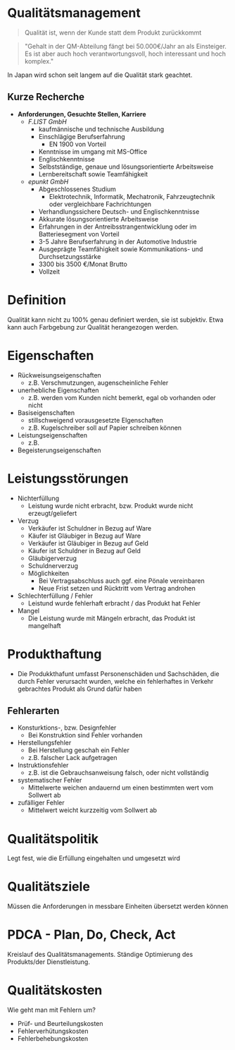 Qualitätsmanagement
====

> Qualität ist, wenn der Kunde statt dem Produkt zurückkommt

> "Gehalt in der QM-Abteilung fängt bei 50.000€/Jahr an als Einsteiger. Es ist aber auch hoch verantwortungsvoll, hoch interessant und hoch komplex."

In Japan wird schon seit langem auf die Qualität stark geachtet.

Kurze Recherche
----

- **Anforderungen, Gesuchte Stellen, Karriere**
   - _F.LIST GmbH_
       - kaufmännische und technische Ausbildung
       - Einschlägige Berufserfahrung
          - EN 1900 von Vorteil
       - Kenntnisse im umgang mit MS-Office
       - Englischkenntnisse
       - Selbstständige, genaue und lösungsorientierte Arbeitsweise
       - Lernbereitschaft sowie Teamfähigkeit 
   - _epunkt GmbH_
      - Abgeschlossenes Studium
	     - Elektrotechnik, Informatik, Mechatronik, Fahrzeugtechnik oder vergleichbare Fachrichtungen
	  - Verhandlungssichere Deutsch- und Englischkenntnisse
	  - Akkurate lösungsorientierte Arbeitsweise
	  - Erfahrungen in der Antreibsstrangentwicklung oder im Batteriesegment von Vorteil
      - 3-5 Jahre Berufserfahrung in der Automotive Industrie
	  - Ausgeprägte Teamfähigkeit sowie Kommunikations- und Durchsetzungsstärke
	  - 3300 bis 3500 €/Monat Brutto
	  - Vollzeit

Definition
====

Qualität kann nicht zu 100% genau definiert werden, sie ist subjektiv. Etwa kann auch Farbgebung zur Qualität herangezogen werden.


Eigenschaften
====

- Rückweisungseigenschaften
   - z.B. Verschmutzungen, augenscheinliche Fehler
- unerhebliche Eigenschaften
   - z.B. werden vom Kunden nicht bemerkt, egal ob vorhanden oder nicht
- Basiseigenschaften
   - stillschweigend vorausgesetzte EIgenschaften
   - z.B. Kugelschreiber soll auf Papier schreiben können
- Leistungseigenschaften
   - z.B. 
- Begeisterungseigenschaften


Leistungsstörungen
====

- Nichterfüllung
   - Leistung wurde nicht erbracht, bzw. Produkt wurde nicht erzeugt/geliefert
- Verzug
   - Verkäufer ist Schuldner in Bezug auf Ware
   - Käufer ist Gläubiger in Bezug auf Ware
   - Verkäufer ist Gläubiger in Bezug auf Geld
   - Käufer ist Schuldner in Bezug auf Geld
   - Gläubigerverzug
   - Schuldnerverzug
   - Möglichkeiten
      - Bei Vertragsabschluss auch ggf. eine Pönale vereinbaren
	  - Neue Frist setzen und Rücktritt vom Vertrag androhen
- Schlechterfüllung / Fehler
   - Leistund wurde fehlerhaft erbracht / das Produkt hat Fehler
- Mangel
   - Die Leistung wurde mit Mängeln erbracht, das Produkt ist mangelhaft


Produkthaftung
====

- Die Produkkthafunt umfasst Personenschäden und Sachschäden, die durch Fehler verursacht wurden, welche ein fehlerhaftes in Verkehr gebrachtes Produkt als Grund dafür haben


Fehlerarten
----

- Konsturktions-, bzw. Designfehler
   - Bei Konstruktion sind Fehler vorhanden
- Herstellungsfehler
   - Bei Herstellung geschah ein Fehler
   - z.B. falscher Lack aufgetragen
- Instruktionsfehler
   - z.B. ist die Gebrauchsanweisung falsch, oder nicht vollständig
- systematischer Fehler
   - Mittelwerte weichen andauernd um einen bestimmten wert vom Sollwert ab
- zufälliger Fehler
   - Mittelwert weicht kurzzeitig vom Sollwert ab


Qualitätspolitik
====

Legt fest, wie die Erfüllung eingehalten und umgesetzt wird


Qualitätsziele
====

Müssen die Anforderungen in messbare Einheiten übersetzt werden können


PDCA - Plan, Do, Check, Act
====

Kreislauf des Qualitätsmanagements. Ständige Optimierung des Produkts/der Dienstleistung.


Qualitätskosten
====

Wie geht man mit Fehlern um?

- Prüf- und Beurteilungskosten
- Fehlerverhütungskosten
- Fehlerbehebungskosten